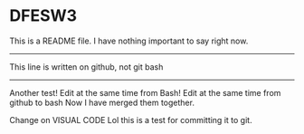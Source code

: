 # DFESW3
This is a README file.
I have nothing important to say right now.
__________________________________________
This line is written on github, not git bash
___________________________________________
Another test! Edit at the same time from Bash!
Edit at the same time from github to bash
Now I have merged them together.

Change on VISUAL CODE
Lol this is a test for committing it to git.
